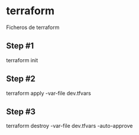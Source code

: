 # terraform
Ficheros de terraform

## Step #1 
terraform init

## Step #2
terraform apply -var-file dev.tfvars

## Step #3
terraform destroy -var-file dev.tfvars -auto-approve
